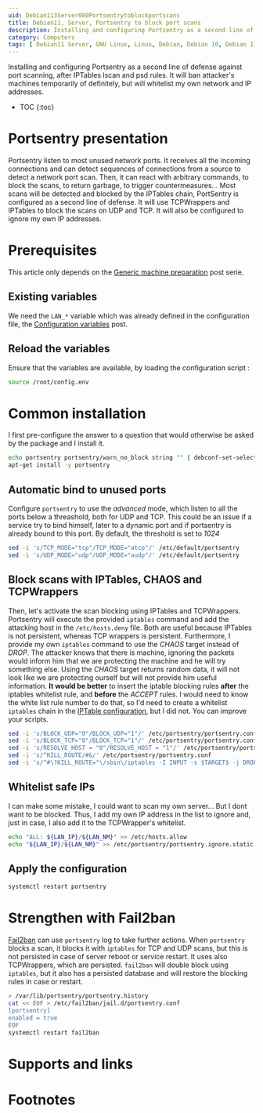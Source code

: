 ```yaml
---
uid: Debian113Server080Portsentrytoblockportscans
title: Debian11, Server, Portsentry to block port scans
description: Installing and configuring Portsentry as a second line of defense against port scanning, after IPTables lscan and psd rules. It will ban attacker's machines temporarily of definitely, but will whitelist my own network and IP addresses.
category: Computers
tags: [ Debian11 Server, GNU Linux, Linux, Debian, Debian 10, Debian 11, Buster, Bullseye, Server, Installation, Portsentry, Fail2ban, Security, IPTables, TCPWrappers ]
---
```


Installing and configuring Portsentry as a second line of defense against port scanning, after IPTables lscan and psd rules. It will ban attacker's machines temporarily of definitely, but will whitelist my own network and IP addresses.

* TOC
{:toc}

# Portsentry presentation

Portsentry listen to most unused network ports. It receives all the incoming connections and can detect sequences of connections from a source to detect a network port scan. Then, it can react with arbitrary commands, to block the scans, to return garbage, to trigger countermeasures... Most scans will be detected and blocked by the IPTables chain, PortSentry is configured as a second line of defense. It will use TCPWrappers and IPTables to block the scans on UDP and TCP. It will also be configured to ignore my own IP addresses.


# Prerequisites
This article only depends on the [Generic machine preparation](/pages/en/tags/#debian11-preparation) post serie.

## Existing variables
We need the `LAN_*` variable which was already defined in the configuration file, the [Configuration variables](/Debian111PostInstall010Configurationvariables-en/) post.

## Reload the variables
Ensure that the variables are available, by loading the configuration script :
```bash
source /root/config.env
```

# Common installation
I first pre-configure the answer to a question that would otherwise be asked by the package and I install it.
```bash
echo portsentry portsentry/warn_no_block string "" | debconf-set-selections
apt-get install -y portsentry
```

## Automatic bind to unused ports
Configure `portsentry` to use the *advanced* mode, which listen to all the ports below a threashold, both for UDP and TCP. This could be an issue if a service try to bind himself, later to a dynamic port and if portsentry is already bound to this port. By default, the threshold is set to *1024*
```bash
sed -i 's/TCP_MODE="tcp"/TCP_MODE="atcp"/' /etc/default/portsentry
sed -i 's/UDP_MODE="udp"/UDP_MODE="audp"/' /etc/default/portsentry
```

## Block scans with IPTables, CHAOS and TCPWrappers
Then, let's activate the scan blocking using IPTables and TCPWrappers. Portsentry will execute the provided `iptables` command and add the attacking host in the `/etc/hosts.deny` file. Both are useful because IPTables is not persistent, whereas TCP wrappers is persistent. Furthermore, I provide my own `iptables` command to use the *CHAOS* target instead of *DROP*. The attacker knows that there is machine, ignoring the packets would inform him that we are protecting the machine and he will try something else. Using the *CHAOS* target returns random data, it will not look like we are protecting ourself but will not provide him useful information.
**It would be better** to insert the iptable blocking rules **after** the iptables whitelist rule, and **before** the *ACCEPT* rules. I would need to know the white list rule number to do that, so I'd need to create a whitelist `iptables` chain in the [IPTable configuration](/Debian113Server045IPTables-en/), but I did not. You can improve your scripts.
```bash
sed -i 's/BLOCK_UDP="0"/BLOCK_UDP="1"/' /etc/portsentry/portsentry.conf
sed -i 's/BLOCK_TCP="0"/BLOCK_TCP="1"/' /etc/portsentry/portsentry.conf
sed -i 's/RESOLVE_HOST = "0"/RESOLVE_HOST = "1"/' /etc/portsentry/portsentry.conf
sed -i 's/^KILL_ROUTE/#&/' /etc/portsentry/portsentry.conf
sed -i 's/^#\?KILL_ROUTE="\/sbin\/iptables -I INPUT -s $TARGET$ -j DROP"/KILL_ROUTE="\/sbin\/iptables -I INPUT -s $TARGET$ -j CHAOS"/' /etc/portsentry/portsentry.conf
```

## Whitelist safe IPs
I can make some mistake, I could want to scan my own server... But I dont want to be blocked. Thus, I add my own IP address in the list to ignore and, just in case, I also add it to the TCPWrapper's whitelist.
```bash
echo "ALL: ${LAN_IP}/${LAN_NM}" >> /etc/hosts.allow
echo "${LAN_IP}/${LAN_NM}" >> /etc/portsentry/portsentry.ignore.static
```

## Apply the configuration
```bash
systemctl restart portsentry
```

# Strengthen with Fail2ban
[Fail2ban](/Debian113Server070fail2bantobanobviousattacksources-en/) can use `portsentry` log to take further actions. When `portsentry` blocks a scan, it blocks it with `iptables` for TCP and UDP scans, but this is not persisted in case of server reboot or service restart. It uses also TCPWrappers, which are persisted. `fail2ban` will double block using `iptables`, but it also has a persisted database and will restore the blocking rules in case or restart.
```bash
> /var/lib/portsentry/portsentry.history
cat << EOF > /etc/fail2ban/jail.d/portsentry.conf
[portsentry]
enabled = true
EOF
systemctl restart fail2ban
```

# Supports and links

# Footnotes
